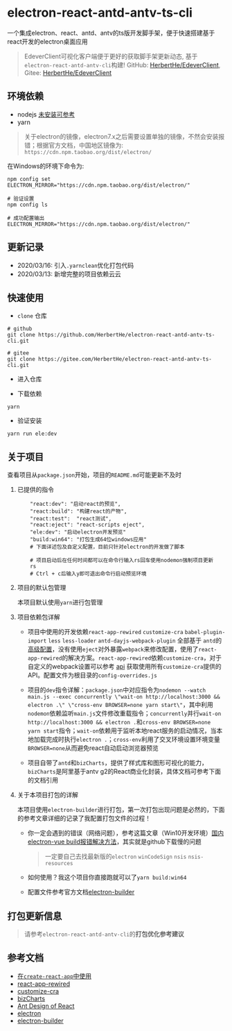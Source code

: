 # electron-react-antd-antv-ts-cli

一个集成electron、react、antd、antv的ts版开发脚手架，便于快速搭建基于react开发的electron桌面应用

> EdeverClient可视化客户端便于更好的获取脚手架更新动态, 基于`electron-react-antd-antv-cli`构建! GitHub: [HerbertHe/EdeverClient](https://github.com/HerbertHe/EdeverClient/releases), Gitee: [HerbertHe/EdeverClient](https://gitee.com/HerbertHe/EdeverClient/releases)

## 环境依赖

* nodejs [未安装可参考](https://herberthe.gitee.io/2020/01/26/Nodejs%E5%AE%89%E8%A3%85%E8%8B%A5%E5%B9%B2%E9%97%AE%E9%A2%98%E9%81%BF%E5%9D%91/)
* yarn

> 关于electron的镜像，electron7.x之后需要设置单独的镜像，不然会安装报错；根据官方文档，中国地区镜像为: `https://cdn.npm.taobao.org/dist/electron/`

在Windows的环境下命令为:

```shell
npm config set ELECTRON_MIRROR="https://cdn.npm.taobao.org/dist/electron/"

# 验证设置
npm config ls

# 成功配置输出
ELECTRON_MIRROR="https://cdn.npm.taobao.org/dist/electron/"
```

## 更新记录

* 2020/03/16: 引入`.yarnclean`优化打包代码
* 2020/03/13: 新增完整的项目依赖云云

## 快速使用

* `clone` 仓库

```shell
# github
git clone https://github.com/HerbertHe/electron-react-antd-antv-ts-cli.git

# gitee
git clone https://gitee.com/HerbertHe/electron-react-antd-antv-ts-cli.git
```

* 进入仓库

* 下载依赖

```shell
yarn
```

* 验证安装

```shell
yarn run ele:dev
```

## 关于项目

查看项目从`package.json`开始，项目的`README.md`可能更新不及时

1. 已提供的指令

    ```shell
        "react:dev": "启动react的预览",
        "react:build": "构建react的产物",
        "react:test":  "react测试",
        "react:eject": "react-scripts eject",
        "ele:dev": "启动electron开发预览"
        "build:win64": "打包生成64位windows应用"
        # 下面详述包及自定义配置，目前只针对electron的开发做了脚本
    ```

    ```shell
        # 项目启动后在任何时间都可以在命令行输入rs回车使用nodemon强制项目更新
        rs
        # Ctrl + c后输入y即可退出命令行启动预览环境
    ```

2. 项目的默认包管理

    本项目默认使用`yarn`进行包管理

3. 项目依赖包详解

    * 项目中使用的开发依赖`react-app-rewired` `customize-cra` `babel-plugin-import` `less` `less-loader` `antd-dayjs-webpack-plugin` 全部基于 `antd`的[高级配置](https://ant.design/docs/react/use-with-create-react-app-cn)，没有使用`eject`对外暴露`webpack`来修改配置，使用了`react-app-rewired`的解决方案。`react-app-rewired`依赖`customize-cra`，对于自定义的webpack设置可以参考 [api](https://github.com/arackaf/customize-cra/blob/master/api.md) 获取使用所有`customize-cra`提供的API。配置文件为根目录的`config-overrides.js`

    * 项目的`dev`指令详解：`package.json`中对应指令为`nodemon --watch main.js --exec concurrently \"wait-on http://localhost:3000 && electron .\" \"cross-env BROWSER=none yarn start\"`，其中利用`nodemon`依赖监听`main.js`文件修改重载指令；`concurrently`并行`wait-on http://localhost:3000 && electron .`和`cross-env BROWSER=none yarn start`指令；`wait-on`依赖用于监听本地react服务的启动情况，当本地加载完成时执行`electron .`；`cross-env`利用了交叉环境设置环境变量`BROWSER=none`从而避免react自动启动浏览器预览

    * 项目自带了`antd`和`bizCharts`，提供了样式库和图形可视化的能力，`bizCharts`是阿里基于antv g2的React商业化封装，具体文档可参考下面的文档引用

4. 关于本项目打包的详解

    本项目使用`electron-builder`进行打包，第一次打包出现问题是必然的，下面的参考文章详细的记录了我配置打包文件的过程！

    * 你一定会遇到的错误（网络问题），参考这篇文章（Win10开发环境）[国内electron-vue build报错解决方法](https://juejin.im/post/5d102497e51d4556be5b3a74)，其实就是github下载慢的问题

        > 一定要自己去找最新版的`electron` `winCodeSign` `nsis` `nsis-resources`

    * 如何使用？我这个项目你直接跑就可以了`yarn build:win64`
    * 配置文件参考官方文档[electron-builder](https://www.electron.build/configuration/configuration)

## 打包更新信息

> 请参考`electron-react-antd-antv-cli`的**打包优化参考建议**

## 参考文档

* [在`create-react-app`中使用](https://ant.design/docs/react/use-with-create-react-app-cn)
* [react-app-rewired](https://github.com/timarney/react-app-rewired#alternatives)
* [customize-cra](https://github.com/arackaf/customize-cra)
* [bizCharts](https://bizcharts.net/index)
* [Ant Design of React](https://ant.design/docs/react/introduce-cn)
* [electron](https://www.electronjs.org/docs)
* [electron-builder](https://www.electron.build/configuration/configuration)
